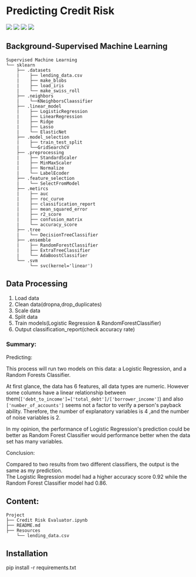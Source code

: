 # Predicting Credit Risk

![](https://img.shields.io/badge/matplotlib-3.5.3-informational?style=plastic&logo=appveyor)
![](https://img.shields.io/badge/numpy-1.21.5-informational?style=plastic&logo=appveyor)
![](https://img.shields.io/badge/pandas-1.3.5-informational?style=plastic&logo=appveyor)
![](https://img.shields.io/badge/scikit_learn=1.0.2-informational?style=plastic&logo=appveyor)


## Background-Supervised Machine Learning

```
Supervised Machine Learning
└── sklearn
    ├── .datasets
    |    ├── lending_data.csv
    |    ├── make_blobs
    |    ├── load_iris
    |    └── make_swiss_roll
    ├── .neighbors      
    |    └──KNeighborsClaassifier
    ├── .linear_model
    |    ├── LogisticRegression
    |    ├── LinearRegression
    |    ├── Ridge
    |    ├── Lasso       
    |    └── ElasticNet   
    ├── .model_selection
    |    ├── train_test_split 
    |    └──GridSearchCV 
    ├── .preprocessing
    |    ├── StandardScaler
    |    ├── MinMaxScaler
    |    ├── Normalize     
    |    └── LabelEcoder  
    ├── .feature_selection     
    |    └── SelectFromModel
    ├── .metircs
    |    ├── auc
    |    ├── roc_curve
    |    ├── classification_report
    |    ├── mean_squared_error
    |    ├── r2_score
    |    ├── confusion_matrix             
    |    └── accuracy_score 
    ├── .tree            
    |    └── DecisionTreeClassifier
    ├── .ensemble
    |    ├── RandomForestClassifier
    |    ├── ExtraTreeClassifier             
    |    └── AdaBoostClassifier 
    └── .svm
         └── svc(kernel='linear')  
```

## Data Processing

1. Load data  
2. Clean data(dropna,drop_duplicates)  
3. Scale data  
4. Split data  
5. Train models(Logistic Regression & RandomForestClassifier)  
6. Output classification_report(check accuracy rate)  
   
### Summary:

Predicting:  

This process will run two models on this data: a Logistic Regression, and a Random Forests Classifier.   

At first glance, the data has 6 features, all data types are numeric. However some columns have a linear relationship between them(`['debt_to_income']=['total_debt']/['borrower_income']`) and also `['number_of_accounts']` seems not a factor to verify a person's payback ability. Therefore, the number of explanatory variables is 4 ,and the number of noise variables is 2.  

In my opinion, the performance of Logistic Regression's prediction could be better as Random Forest Classifier would performance better when the data set has many variables.  

Conclusion:  

Compared to two results from two different classifiers, the output is the same as my prediction.     
The Logistic Regression model had a higher accuracy score 0.92 while the Random Forest Classifier model had 0.86.  



## Content:
```
Project  
├── Credit Risk Evaluator.ipynb
├── README.md
├── Resources
    └── lending_data.csv

```

## Installation

pip install -r requirements.txt














 
